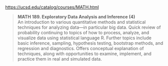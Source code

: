 https://ucsd.edu/catalog/courses/MATH.html
> **MATH 189. Exploratory Data Analysis and Inference (4)**  
An introduction to various quantitative methods and statistical techniques for analyzing data—in particular big data. Quick review of probability continuing to topics of how to process, analyze, and visualize data using statistical language R. Further topics include basic inference, sampling, hypothesis testing, bootstrap methods, and regression and diagnostics. Offers conceptual explanation of techniques, along with opportunities to examine, implement, and practice them in real and simulated data.
